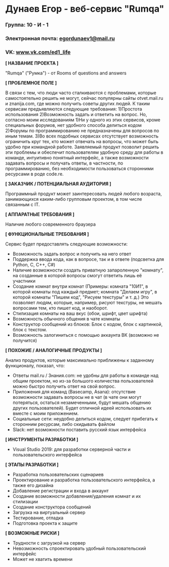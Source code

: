 # Дунаев Егор - веб-сервис "Rumqa"

### Группа: 10 - И - 1
### Электронная почта: egordunaev1@mail.ru
### VK: www.vk.com/ed1_life


**[ НАЗВАНИЕ ПРОЕКТА ]**

"Rumqa" ("Румка") - от Rooms of questions and answers

**[ ПРОБЛЕМНОЕ ПОЛЕ ]**

В связи с тем, что люди часто сталкиваются с проблемами, которые самостоятельно решить не могут, сейчас популярны сайты otvet.mail.ru и znanija.com, где можно получить советы других людей. К таким сервисам предъявляются следующие требования: 1)Простота использования 2)Возможность задать и ответить на вопрос. Но, согласно моим исследованиям 1)Ни у одного из этих сервисов, кроме специальных форумов, нет удобного способа делиться кодом 2)Форумы по программированию не предназначены для вопросов по иным темам. 3)Во всех подобных сервисах отсутствует возможность ограничить круг тех, кто может отвечать на вопросы, что может быть удобно при командной работе.
Заявляемый продукт позволит решить эти проблемы и обеспечит пользователям удобную среду для работы в команде, интуитивно понятный интерфейс, а также возможности задавать вопросы и получать ответы, в частности, по программированию, без необходимости пользоваться сторонними ресурсами в роде code.re.

**[ ЗАКАЗЧИК / ПОТЕНЦИАЛЬНАЯ АУДИТОРИЯ ]**

Программный продукт может заинтересовать людей любого возраста, занимающихся каким-либо групповым проектом, в том числе связанным с IT.

**[ АППАРАТНЫЕ ТРЕБОВАНИЯ ]**

Наличие любого современного браузера

**[ ФУНКЦИОНАЛЬНЫЕ ТРЕБОВАНИЯ ]**

Сервис будет предоставлять следующие возможности:
* Возможность задать вопрос и получить на него ответ
* Поддержка ввода кода, как в вопросе, так и в ответе (подсветка для Python, C, C++, C#)
* Наличие возможности создать приватную запароленную "комнату", на созданные в которой вопросы смогут ответить лишь её участники
* Создание комнат внутри комнат (Примеры: комната "10И1", в которой комнаты под каждый предмет; комната "Делаем игру", в которой комнаты "Пишем код", "Рисуем текстуры" и т. д.) Это позволяет людям, которые, например, рисуют текстуры, не мешать вопросами тем, кто пишет код, и наоборот.
* Стилизация комнаты на ваш вкус (обои, шрифт, цвет шрифта)
* Возможность обычного общения в чате комнаты
* Конструктор сообщений из блоков: Блок с кодом, блок с картинкой, блок с текстом.
* Возможность залогиниться с помощью аккаунта ВК (возможно не получится)

**[ ПОХОЖИЕ / АНАЛОГИЧНЫЕ ПРОДУКТЫ ]**

Анализ продуктов, которые максимально приближены к заданному функционалу, показал, что:

* Ответы mail.ru / Знания.com: не удобны для работы в команде над общим проектом, но из-за большого количества пользователей можно быстро получить ответ на свой вопрос.
* Приложения для команд (Basecamp, Asana): отсутствие возможности задавать вопросы не в чат (в чате они могут потеряться, остаться незамеченными, будут мешать общению других пользователей). Будет отличной идеей использовать их вместе с моим приложением.
* Социальные сети: неудобно делиться кодом, следует прибегать к сторонним ресурсам, либо скидывать файлом
* Slack: нет возможности поставить русский язык интерфейса

**[ ИНСТРУМЕНТЫ РАЗРАБОТКИ ]**

*	Visual Studio 2019: для разработки серверной части и пользовательского интерфейса

**[ ЭТАПЫ РАЗРАБОТКИ ]**

*	Разработка пользовательских сценариев
*	Проектирование и разработка пользовательского интерфейса, а также его дизайна
* Добавление регистрации и входа в аккаунт
* Создание возможности добавления/удаления комнат и их стилизации
* Создание конструктора сообщений
* Загрузка на виртуальный сервер
*	Тестирование, отладка
*	Подготовка проекта к защите

**[ ВОЗМОЖНЫЕ РИСКИ ]**

*	Трудности с загрузкой на сервер
*	Невозможность спроектировать удобный пользовательский интерфейс
* Может не хватить времени
